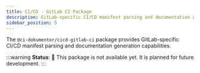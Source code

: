 ```yaml
---
title: CI/CD - GitLab CI Package
description: GitLab-specific CI/CD manifest parsing and documentation generation capabilities.
sidebar_position: 5
---
```


The `@ci-dokumentor/cicd-gitlab-ci` package provides GitLab-specific CI/CD manifest parsing and documentation generation capabilities.

:::warning
**Status**: 🚧 This package is not available yet. It is planned for future development.
:::
